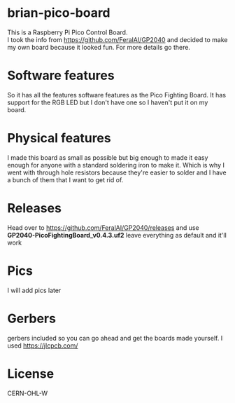 # brian-pico-board
This is a Raspberry Pi Pico Control Board. <br />
I took the info from https://github.com/FeralAI/GP2040 and decided to make my own board because it looked fun. For more details go there.

# Software features
So it has all the features software features as the Pico Fighting Board. It has support for the RGB LED but I don't have one so I haven't put it on my board.

# Physical features
I made this board as small as possible but big enough to made it easy enough for anyone with a standard soldering iron to make it. Which is why I went with through hole resistors because they're easier to solder and I have a bunch of them that I want to get rid of.

# Releases
Head over to https://github.com/FeralAI/GP2040/releases and use **GP2040-PicoFightingBoard_v0.4.3.uf2** leave everything as default and it'll work

# Pics
I will add pics later

# Gerbers
gerbers included so you can go ahead and get the boards made yourself. I used https://jlcpcb.com/

# License
CERN-OHL-W
